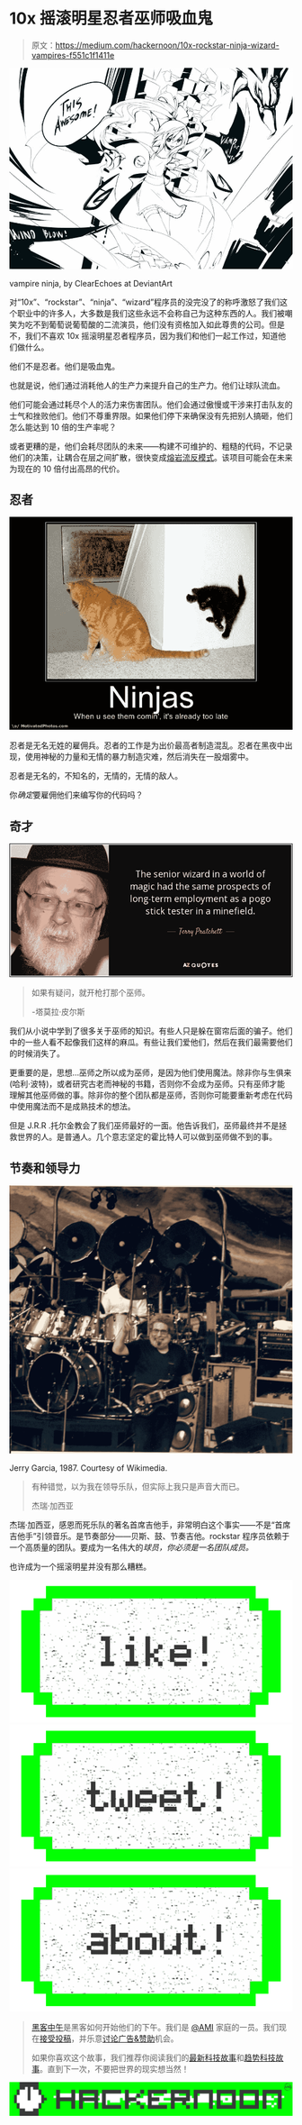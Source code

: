 # 10x 摇滚明星忍者巫师吸血鬼

> 原文：<https://medium.com/hackernoon/10x-rockstar-ninja-wizard-vampires-f551c1f1411e>

![](img/a08ccdbc8686bbee9046c7e8f3281ae1.png)

vampire ninja, by ClearEchoes at DeviantArt

对“10x”、“rockstar”、“ninja”、“wizard”程序员的没完没了的称呼激怒了我们这个职业中的许多人，大多数是我们这些永远不会称自己为这种东西的人。我们被嘲笑为吃不到葡萄说葡萄酸的二流演员，他们没有资格加入如此尊贵的公司。但是不，我们不喜欢 10x 摇滚明星忍者程序员，因为我们和他们一起工作过，知道他们做什么。

他们不是忍者。他们是吸血鬼。

也就是说，他们通过消耗他人的生产力来提升自己的生产力。他们让球队流血。

他们可能会通过耗尽个人的活力来伤害团队。他们会通过傲慢或干涉来打击队友的士气和挫败他们。他们不尊重界限。如果他们停下来确保没有先把别人搞砸，他们怎么能达到 10 倍的生产率呢？

或者更糟的是，他们会耗尽团队的未来——构建不可维护的、粗糙的代码，不记录他们的决策，让耦合在层之间扩散，很快变成[熔岩流反模式](http://antipatterns.com/lavaflow.htm)。该项目可能会在未来为现在的 10 倍付出高昂的代价。

## 忍者

![](img/97b8a75e27f8a01a0dcab7c61727377e.png)

忍者是无名无姓的雇佣兵。忍者的工作是为出价最高者制造混乱。忍者在黑夜中出现，使用神秘的力量和无情的暴力制造灾难，然后消失在一股烟雾中。

忍者是无名的，不知名的，无情的，无情的敌人。

你*确定*要雇佣他们来编写你的代码吗？

## 奇才

![](img/d3ed442da693a0d1d6340bdb495af0c6.png)

> 如果有疑问，就开枪打那个巫师。
> 
> -塔莫拉·皮尔斯

我们从小说中学到了很多关于巫师的知识。有些人只是躲在窗帘后面的骗子。他们中的一些人看不起像我们这样的麻瓜。有些让我们爱他们，然后在我们最需要他们的时候消失了。

更重要的是，思想…巫师之所以成为巫师，是因为他们使用魔法。除非你与生俱来(哈利·波特)，或者研究古老而神秘的书籍，否则你不会成为巫师。只有巫师才能理解其他巫师做的事。除非你的整个团队都是巫师，否则你可能要重新考虑在代码中使用魔法而不是成熟技术的想法。

但是 J.R.R .托尔金教会了我们巫师最好的一面。他告诉我们，巫师最终并不是拯救世界的人。是普通人。几个意志坚定的霍比特人可以做到巫师做不到的事。

## 节奏和领导力

![](img/ef7926e5ad559ea84e527e4e1cfade32.png)

Jerry Garcia, 1987\. Courtesy of Wikimedia.

> 有种错觉，以为我在领导乐队，但实际上我只是声音大而已。
> 
> 杰瑞·加西亚

杰瑞·加西亚，感恩而死乐队的著名首席吉他手，非常明白这个事实——不是“首席吉他手”引领音乐。是节奏部分——贝斯、鼓、节奏吉他。rockstar 程序员依赖于一个高质量的团队。要成为一名伟大的*球员，你必须是一名团队成员。*

也许成为一个摇滚明星并没有那么糟糕。

[![](img/50ef4044ecd4e250b5d50f368b775d38.png)](http://bit.ly/HackernoonFB)[![](img/979d9a46439d5aebbdcdca574e21dc81.png)](https://goo.gl/k7XYbx)[![](img/2930ba6bd2c12218fdbbf7e02c8746ff.png)](https://goo.gl/4ofytp)

> [黑客中午](http://bit.ly/Hackernoon)是黑客如何开始他们的下午。我们是 [@AMI](http://bit.ly/atAMIatAMI) 家庭的一员。我们现在[接受投稿](http://bit.ly/hackernoonsubmission)，并乐意[讨论广告&赞助](mailto:partners@amipublications.com)机会。
> 
> 如果你喜欢这个故事，我们推荐你阅读我们的[最新科技故事](http://bit.ly/hackernoonlatestt)和[趋势科技故事](https://hackernoon.com/trending)。直到下一次，不要把世界的现实想当然！

![](img/be0ca55ba73a573dce11effb2ee80d56.png)